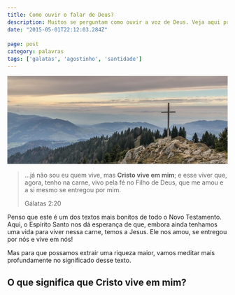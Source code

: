 ```yaml
---
title: Como ouvir o falar de Deus?
description: Muitos se perguntam como ouvir a voz de Deus. Veja aqui princípios para ter um relacionamento com Deus.
date: "2015-05-01T22:12:03.284Z"

page: post
category: palavras
tags: ['galatas', 'agostinho', 'santidade']
---
```


![Cruz](./cross-mountain.jpg)

> ...já não sou eu quem vive, mas **Cristo vive em mim**; e esse viver que, agora, tenho na carne, vivo pela fé no Filho de Deus, que me amou e a si mesmo se entregou por mim.
>
> Gálatas 2:20

Penso que este é um dos textos mais bonitos de todo o Novo Testamento. Aqui, o Espírito Santo nos dá esperança de que, embora ainda tenhamos uma vida para viver nessa carne, temos a Jesus. Ele nos amou, se entregou por nós e vive em nós!

Mas para que possamos extrair uma riqueza maior, vamos meditar mais profundamente no significado desse texto.

## O que significa que Cristo vive em mim?

